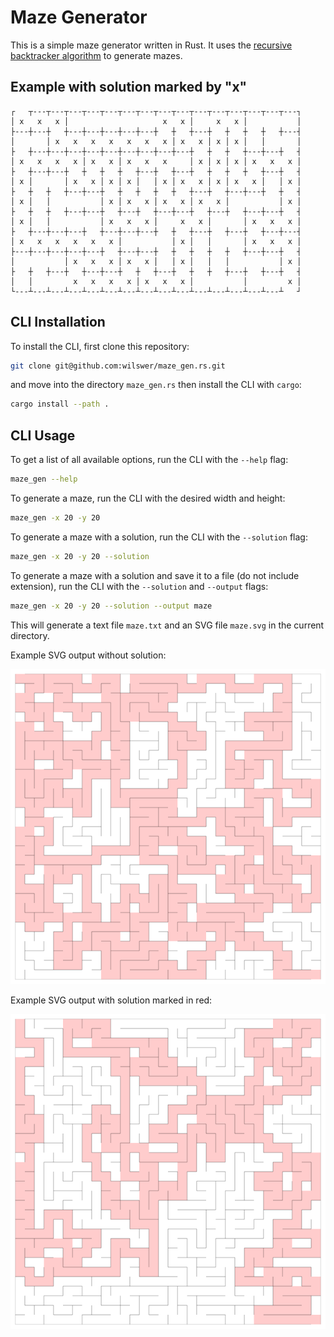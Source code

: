 # Maze Generator

This is a simple maze generator written in Rust. It uses the
[recursive backtracker algorithm](https://en.wikipedia.org/wiki/Maze_generation_algorithm#Recursive_backtracker)
to generate mazes.

## Example with solution marked by "x"

```text
┌   ┬---┬---┬---┬---┬---┬---┬---┬---┬---┬---┬---┬---┬---┬---┬---┐
│ x   x   x │                     x   x │     x   x │           │
├---┼---┼   ┼---┼---┼---┼---┼---┼   ┼   ┼---┼   ┼   ┼   ┼   ┼---┤
│       │ x   x   x   x   x   x   x │ x   x │ x │ x │   │       │
├   ┼---┼---┼---┼---┼---┼---┼---┼---┼---┼   ┼   ┼   ┼---┼---┼   ┤
│ x   x   x   x │ x   x │ x   x   x     │ x │ x │ x │ x   x   x │
├   ┼---┼---┼   ┼   ┼   ┼   ┼---┼   ┼---┼   ┼   ┼   ┼   ┼---┼   ┤
│ x │       │ x   x │ x │ x │   │ x │ x   x │ x │ x   x │   │ x │
├   ┼   ┼   ┼---┼---┼   ┼   ┼   ┼   ┼   ┼---┼   ┼---┼---┼   ┼   ┤
│ x │   │           │ x │ x   x │ x   x │ x   x │           │ x │
├   ┼   ┼   ┼---┼---┼   ┼---┼   ┼---┼---┼   ┼---┼   ┼---┼---┼   ┤
│ x │   │           │ x   x   x │     x   x │       │ x   x   x │
├   ┼---┼---┼---┼   ┼---┼---┼---┼   ┼   ┼---┼   ┼---┼   ┼---┼---┤
│ x   x   x   x   x   x │           │ x │   │       │ x   x   x │
├---┼---┼---┼---┼---┼   ┼---┼---┼   ┼   ┼   ┼   ┼   ┼---┼---┼   ┤
│           │ x   x   x │ x   x │   │ x │   │   │           │ x │
├   ┼   ┼---┼   ┼---┼---┼   ┼   ┼---┼   ┼   ┼   ┼---┼   ┼---┼   ┤
│   │         x   x   x   x │ x   x   x │           │         x │
└---┴---┴---┴---┴---┴---┴---┴---┴---┴---┴---┴---┴---┴---┴---┴   ┘
```

## CLI Installation

To install the CLI, first clone this repository:

```bash
git clone git@github.com:wilswer/maze_gen.rs.git
```

and move into the directory `maze_gen.rs` then install the CLI with `cargo`:

```bash
cargo install --path .
```

## CLI Usage

To get a list of all available options, run the CLI with the `--help` flag:

```bash
maze_gen --help
```

To generate a maze, run the CLI with the desired width and height:

```bash
maze_gen -x 20 -y 20
```

To generate a maze with a solution, run the CLI with the `--solution` flag:

```bash
maze_gen -x 20 -y 20 --solution
```

To generate a maze with a solution and save it to a file (do not include extension), run the CLI with the
`--solution` and `--output` flags:

```bash
maze_gen -x 20 -y 20 --solution --output maze
```

This will generate a text file `maze.txt` and an SVG file `maze.svg` in the current directory.

Example SVG output without solution:

![Example SVG output](maze.svg)

Example SVG output with solution marked in red:

![Example SVG output](sol_maze.svg)
